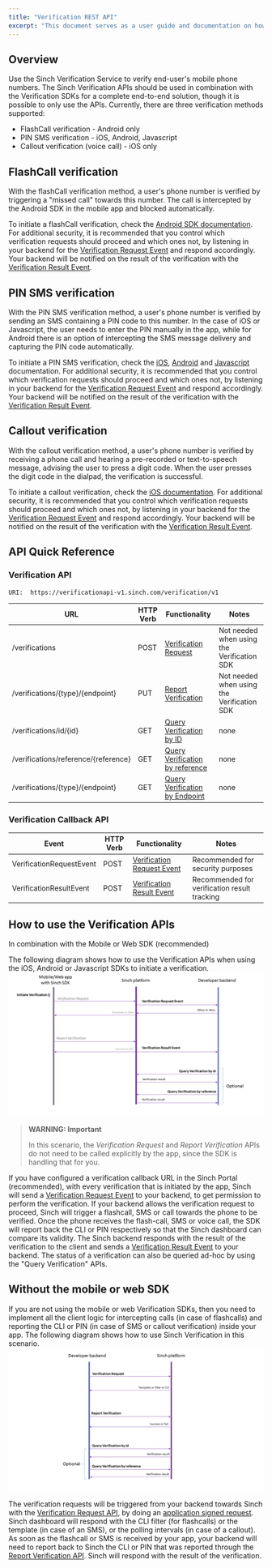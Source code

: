```yaml
---
title: "Verification REST API"
excerpt: "This document serves as a user guide and documentation on how to use the Sinch Verification REST APIs. For general information on how to use the Sinch APIs including methods, types, errors and authorization, please check the [Using REST](doc:using-rest) page."
---
```

## Overview

Use the Sinch Verification Service to verify end-user's mobile phone numbers. The Sinch Verification APIs should be used in combination with the Verification SDKs for a complete end-to-end solution, though it is possible to only use the APIs. Currently, there are three verification methods supported:

 - FlashCall verification - Android only
 - PIN SMS verification - iOS, Android, Javascript
 - Callout verification (voice call) - iOS only

## FlashCall verification
 With the flashCall verification method, a user's phone number is verified by triggering a "missed call" towards this number. The call is intercepted by the Android SDK in the mobile app and blocked automatically.

To initiate a flashCall verification, check the [Android SDK documentation](doc:verification-android-the-verification-process#section-flash-call-verification). For additional security, it is recommended that you control which verification requests should proceed and which ones not, by listening in your backend for the [Verification Request Event](doc:verification-rest-verification-api#section-verification-request) and respond accordingly. Your backend will be notified on the result of the verification with the [Verification Result Event](doc:verification-rest-callback-api#section-verification-result-event).

## PIN SMS verification

With the PIN SMS verification method, a user's phone number is verified by sending an SMS containing a PIN code to this number. In the case of iOS or Javascript, the user needs to enter the PIN manually in the app, while for Android there is an option of intercepting the SMS message delivery and capturing the PIN code automatically.

To initiate a PIN SMS verification, check the [iOS](doc:verification-ios-sms-verification), [Android](doc:verification-for-android) and [Javascript](doc:verification-for-javascript) documentation. For additional security, it is recommended that you control which verification requests should proceed and which ones not, by listening in your backend for the [Verification Request Event](doc:verification-rest-verification-api#section-verification-request) and respond accordingly. Your backend will be notified on the result of the verification with the [Verification Result Event](doc:verification-rest-callback-api#section-verification-result-event).

## Callout verification

With the callout verification method, a user's phone number is verified by receiving a phone call and hearing a pre-recorded or text-to-speech message, advising the user to press a digit code. When the user presses the digit code in the dialpad, the verification is successful.

To initiate a callout verification, check the [iOS documentation](doc:verification-ios-callout-verification). For additional security, it is recommended that you control which verification requests should proceed and which ones not, by listening in your backend for the [Verification Request Event](doc:verification-rest-verification-api#section-verification-request) and respond accordingly. Your backend will be notified on the result of the verification with the [Verification Result Event](doc:verification-rest-callback-api#section-verification-result-event).

## API Quick Reference

### Verification API

```text
URI:  https://verificationapi-v1.sinch.com/verification/v1
```

| URL                                  | HTTP Verb | Functionality                                 | Notes                                      |
| ------------------------------------ | --------- | --------------------------------------------- | ------------------------------------------ |
| /verifications                       | POST      | [Verification Request](doc:verification-rest-verification-api#section-verification-request)             | Not needed when using the Verification SDK |
| /verifications/{type}/{endpoint}     | PUT       | [Report Verification](doc:verification-rest-verification-api#section-report-verification)           | Not needed when using the Verification SDK |
| /verifications/id/{id}               | GET       | [Query Verification by ID](doc:verification-rest-verification-api#section-query-by-id)         | none                                       |
| /verifications/reference/{reference} | GET       | [Query Verification by reference](doc:verification-rest-verification-api#section-query-verification-by-reference) | none                                       |
| /verifications/{type}/{endpoint}     | GET       | [Query Verification by Endpoint](doc:verification-rest-verification-api#section-query-by-endpoint)   | none                                       |

### Verification Callback API

| Event                    | HTTP Verb | Functionality                                 | Notes                                        |
| ------------------------ | --------- | --------------------------------------------- | -------------------------------------------- |
| VerificationRequestEvent | POST      | [Verification Request Event](doc:verification-rest-verification-api#section-verification-request) | Recommended for security purposes            |
| VerificationResultEvent  | POST      | [Verification Result Event](doc:verification-rest-callback-api#section-verification-result-event)  | Recommended for verification result tracking |

## How to use the Verification APIs

In combination with the Mobile or Web SDK (recommended)

The following diagram shows how to use the Verification APIs when using the iOS, Android or Javascript SDKs to initiate a verification.
![verification.png](images/1ad7295-verification.png)



> **WARNING: Important**    
>
> In this scenario, the *Verification Request* and *Report Verification* APIs do not need to be called explicitly by the app, since the SDK is handling that for you.

If you have configured a verification callback URL in the Sinch Portal (recommended), with every verification that is initiated by the app, Sinch will send a [Verification Request Event](doc:verification-rest-verification-api#section-verification-request) to your backend, to get permission to perform the verification. If your backend allows the verification request to proceed, Sinch will trigger a flashcall, SMS or call towards the phone to be verified. Once the phone receives the flash-call, SMS or voice call, the SDK will report back the CLI or PIN respectively so that the Sinch dashboard can compare its validity. The Sinch backend responds with the result of the verification to the client and sends a [Verification Result Event](doc:verification-rest-callback-api#section-verification-result-event) to your backend. The status of a verification can also be queried ad-hoc by using the "Query Verification" APIs.

## Without the mobile or web SDK

If you are not using the mobile or web Verification SDKs, then you need to implement all the client logic for intercepting calls (in case of flashcalls) and reporting the CLI or PIN (in case of SMS or callout verification) inside your app. The following diagram shows how to use Sinch Verification in this scenario.
![verification_without_sdk.png](images/82d9a08-verification_without_sdk.png)

The verification requests will be triggered from your backend towards Sinch with the [Verification Request API](doc:verification-rest-verification-api#section-verification-request), by doing an [application signed request](doc:using-rest#section-application-signed-request). Sinch dashboard will respond with the CLI filter (for flashcalls) or the template (in case of an SMS), or the polling intervals (in case of a callout). As soon as the flashcall or SMS is received by your app, your backend will need to report back to Sinch the CLI or PIN that was reported through the [Report Verification API](doc:verification-rest-verification-api#section-report-verification). Sinch will respond with the result of the verification.


